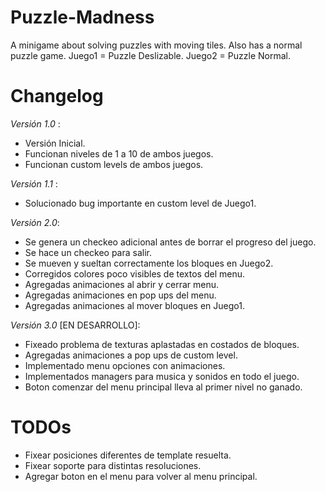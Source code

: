 # Puzzle-Madness
A minigame about solving puzzles with moving tiles. Also has a normal puzzle game. Juego1 = Puzzle Deslizable. Juego2 = Puzzle Normal.

# Changelog
*Versión 1.0* : 
- Versión Inicial. 
- Funcionan niveles de 1 a 10 de ambos juegos.
- Funcionan custom levels de ambos juegos.

*Versión 1.1* : 
- Solucionado bug importante en custom level de Juego1.

*Versión 2.0*: 
- Se genera un checkeo adicional antes de borrar el progreso del juego.
- Se hace un checkeo para salir.
- Se mueven y sueltan correctamente los bloques en Juego2.
- Corregidos colores poco visibles de textos del menu.
- Agregadas animaciones al abrir y cerrar menu.
- Agregadas animaciones en pop ups del menu.
- Agregadas animaciones al mover bloques en Juego1.

*Versión 3.0* [EN DESARROLLO]: 
- Fixeado problema de texturas aplastadas en costados de bloques.
- Agregadas animaciones a pop ups de custom level.
- Implementado menu opciones con animaciones.
- Implementados managers para musica y sonidos en todo el juego.
- Boton comenzar del menu principal lleva al primer nivel no ganado.

# TODOs
- Fixear posiciones diferentes de template resuelta.
- Fixear soporte para distintas resoluciones.
- Agregar boton en el menu para volver al menu principal.
